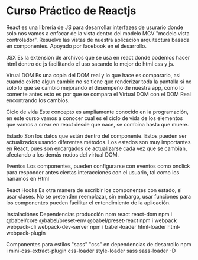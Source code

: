 # Curso Práctico de Reactjs
React es una libreria de JS para desarrollar interfazes de usurario donde solo nos vamos a enfocar de la vista dentro del modelo MCV "modelo vista controlador". Resuelve las vistas de nuestra aplicación arquitectura basada en componentes. Apoyado por facebook en el desarrollo.

JSX
Es la extensión de archivos que se usa en react donde podemos hacer html dentro de js facilitando el uso sacando lo mejor de html css y js.

Virual DOM
Es una copia del DOM real y lo que hace es compararlo, asi cuando existe algun cambio no se tiene que renderizar toda la pantalla si no solo lo que se cambio mejorando el desempeño de nuestra app, como lo comente antes esto es por que se compara el Virtual DOM con el DOM Real encontrando los cambios.

Ciclo de vida
Este concepto es ampliamente conocido en la programación, en este curso vamos a conocer cual es el ciclo de vida de los elementos que vamos a crear en react desde que nace, se combina hasta que muere.

Estado 
Son los datos que están dentro del componente. Estos pueden ser actualizados usando diferentes métodos. Los estados son muy importantes en React, pues son encargados de actualizarse cada vez que se cambian, afectando a los demás nodos del virtual DOM.

Eventos 
Los componentes, pueden configurarse con eventos como onclick para responder antes ciertas interacciones con el usuario, tal como los haríamos en Html

React Hooks 
Es otra manera de escribir los componentes con estado, si usar clases. No se pretenden reemplazar, sin embargo, usar funciones para los componentes pueden facilitar el entendimiento de la aplicación.

Instalaciónes
Dependencias producción
npm react react-dom
npm i @babel/core @babel/preset-env @babel/preset-react 
npm i webpack webpack-cli webpack-dev-server
npm i babel-loader html-loader html-webpack-plugin

Componentes para estilos "sass" "css" en dependencias de desarrollo
npm i mini-css-extract-plugin css-loader style-loader sass sass-loader -D



